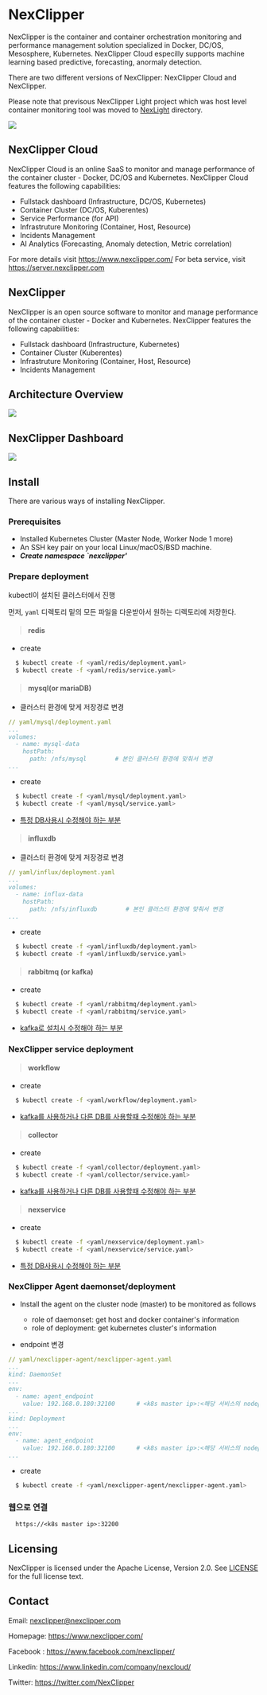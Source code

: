 # NexClipper

NexClipper is the container and container orchestration monitoring and performance management solution specialized in Docker, DC/OS, Mesosphere, Kubernetes. NexClipper Cloud especilly supports machine learning based predictive, forecasting, anormaly detection.

There are two different versions of NexClipper: NexClipper Cloud and NexClipper.

Please note that previsous NexClipper Light project which was host level container monitoring tool was moved to [NexLight](https://github.com/NexClipper/NexClipper/tree/master/NexLight) directory.

![](docs/images/logo1.png)

## NexClipper Cloud

NexClipper Cloud is an online SaaS to monitor and manage performance of the container cluster -  Docker, DC/OS and Kubernetes.
NexClipper Cloud features the following capabilities:
- Fullstack dashboard (Infrastructure, DC/OS, Kubernetes)
- Container Cluster (DC/OS, Kuberentes)
- Service Performance (for API)
- Infrastruture Monitoring (Container, Host, Resource)
- Incidents Management
- AI Analytics (Forecasting, Anomaly detection, Metric correlation)

For more details visit  https://www.nexclipper.com/
For beta service, visit https://server.nexclipper.com

## NexClipper  

NexClipper is an open source software to monitor and manage performance of the container cluster -  Docker and Kubernetes.
NexClipper features the following capabilities:
- Fullstack dashboard (Infrastructure, Kubernetes)
- Container Cluster (Kuberentes)
- Infrastruture Monitoring (Container, Host, Resource)
- Incidents Management

## Architecture Overview

![](docs/images/NexClipper_Architecture.png)

## NexClipper Dashboard

![](docs/images/NexClipper_dashboard.png)

## Install

There are various ways of installing NexClipper.

### Prerequisites

- Installed Kubernetes Cluster (Master Node, Worker Node 1 more)
- An SSH key pair on your local Linux/macOS/BSD machine.
- ***Create namespace `nexclipper'***

### Prepare deployment

kubectl이 설치된 클러스터에서 진행

먼저, `yaml` 디렉토리 밑의 모든 파일을 다운받아서 원하는 디렉토리에 저장한다.

> #### redis

- create
```sh
  $ kubectl create -f <yaml/redis/deployment.yaml>
  $ kubectl create -f <yaml/redis/service.yaml>
```

> #### mysql(or mariaDB)

- 클러스터 환경에 맞게 저장경로 변경
```yaml
// yaml/mysql/deployment.yaml
...
volumes:
  - name: mysql-data
    hostPath:
      path: /nfs/mysql        # 본인 클러스터 환경에 맞춰서 변경
...
```

- create
```sh
  $ kubectl create -f <yaml/mysql/deployment.yaml>
  $ kubectl create -f <yaml/mysql/service.yaml>
```

- [특정 DB사용시 수정해야 하는 부분](https://github.com/NexClipper/NexClipper/blob/dev/docs/option/mysql.md})

> #### influxdb

- 클러스터 환경에 맞게 저장경로 변경
```yaml
// yaml/influx/deployment.yaml
...
volumes:
  - name: influx-data
    hostPath:
      path: /nfs/influxdb        # 본인 클러스터 환경에 맞춰서 변경
...
```

- create
```sh
  $ kubectl create -f <yaml/influxdb/deployment.yaml>
  $ kubectl create -f <yaml/influxdb/service.yaml>
```

> #### rabbitmq (or kafka)

- create
```sh
  $ kubectl create -f <yaml/rabbitmq/deployment.yaml>
  $ kubectl create -f <yaml/rabbitmq/service.yaml>
```

- [kafka로 설치시 수정해야 하는 부분](https://github.com/NexClipper/NexClipper/blob/dev/docs/option/kafka.md)


### NexClipper service deployment

> #### workflow

- create
```sh
  $ kubectl create -f <yaml/workflow/deployment.yaml>
```

- [kafka를 사용하거나 다른 DB를 사용할때 수정해야 하는 부분](https://github.com/NexClipper/NexClipper/blob/dev/docs/option/workflow.md)

> #### collector

- create
```sh
  $ kubectl create -f <yaml/collector/deployment.yaml>
  $ kubectl create -f <yaml/collector/service.yaml>
```

- [kafka를 사용하거나 다른 DB를 사용할때 수정해야 하는 부분](https://github.com/NexClipper/NexClipper/blob/dev/docs/option/collector.md)


> #### nexservice

- create
```sh
  $ kubectl create -f <yaml/nexservice/deployment.yaml>
  $ kubectl create -f <yaml/nexservice/service.yaml>
```

- [특정 DB사용시 수정해야 하는 부분](https://github.com/NexClipper/NexClipper/blob/dev/docs/option/nexservice.md)


### NexClipper Agent daemonset/deployment

- Install the agent on the cluster node (master) to be monitored as follows
  - role of daemonset: get host and docker container's information
  - role of deployment: get kubernetes cluster's information

- endpoint 변경
```yaml
// yaml/nexclipper-agent/nexclipper-agent.yaml
...
kind: DaemonSet
...
env:
  - name: agent_endpoint
    value: 192.168.0.180:32100      # <k8s master ip>:<해당 서비스의 nodeport>
...
kind: Deployment
...
env:
  - name: agent_endpoint
    value: 192.168.0.180:32100      # <k8s master ip>:<해당 서비스의 nodeport>
...
```

- create
```sh
  $ kubectl create -f <yaml/nexclipper-agent/nexclipper-agent.yaml>
```

### 웹으로 연결
```
  https://<k8s master ip>:32200
```

## Licensing

NexClipper is licensed under the Apache License, Version 2.0. See [LICENSE](https://github.com/NexClipper/NexClipper/blob/master/LICENSE) for the full license text.

## Contact

Email: nexclipper@nexclipper.com

Homepage: https://www.nexclipper.com/

Facebook : https://www.facebook.com/nexclipper/

Linkedin: https://www.linkedin.com/company/nexcloud/

Twitter: https://twitter.com/NexClipper

